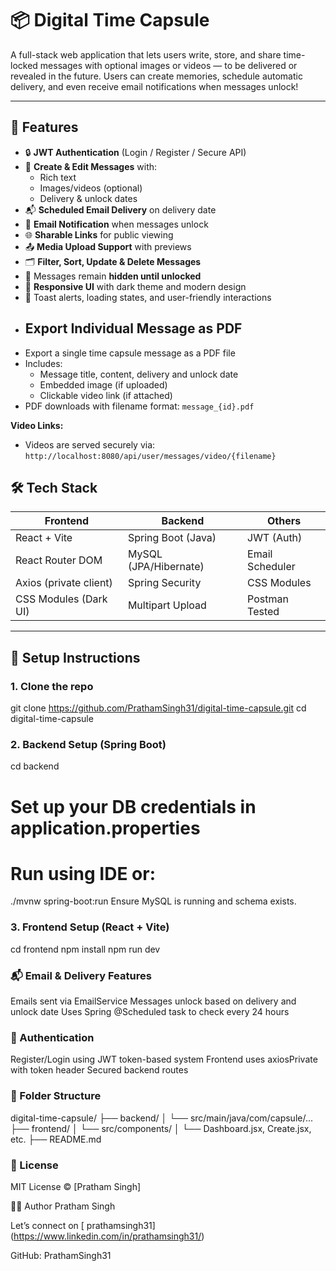 
# 📦 Digital Time Capsule

A full-stack web application that lets users write, store, and share time-locked messages with optional images or videos — to be delivered or revealed in the future. Users can create memories, schedule automatic delivery, and even receive email notifications when messages unlock!

---

## 🚀 Features

- 🔒 **JWT Authentication** (Login / Register / Secure API)
- 📝 **Create & Edit Messages** with:
  - Rich text
  - Images/videos (optional)
  - Delivery & unlock dates
- 📬 **Scheduled Email Delivery** on delivery date
- 📩 **Email Notification** when messages unlock
- 🌐 **Sharable Links** for public viewing
- 📤 **Media Upload Support** with previews
- 🗂️ **Filter, Sort, Update & Delete Messages**
- 🔐 Messages remain **hidden until unlocked**
- 🌈 **Responsive UI** with dark theme and modern design
- 🔔 Toast alerts, loading states, and user-friendly interactions
-  ## Export Individual Message as PDF
  - Export a single time capsule message as a PDF file
- Includes:
  - Message title, content, delivery and unlock date
  - Embedded image (if uploaded)
  - Clickable video link (if attached)
- PDF downloads with filename format: `message_{id}.pdf`
 
**Video Links:**
- Videos are served securely via:  
  `http://localhost:8080/api/user/messages/video/{filename}`

## 🛠️ Tech Stack

| Frontend                | Backend                | Others                 |
|------------------------|------------------------|------------------------|
| React + Vite           | Spring Boot (Java)     | JWT (Auth)             |
| React Router DOM       | MySQL (JPA/Hibernate)  | Email Scheduler        |
| Axios (private client) | Spring Security        | CSS Modules            |
| CSS Modules (Dark UI)  | Multipart Upload       | Postman Tested         |

---

## 🔧 Setup Instructions

### 1. Clone the repo

git clone https://github.com/PrathamSingh31/digital-time-capsule.git
cd digital-time-capsule

### 2. Backend Setup (Spring Boot)
cd backend
# Set up your DB credentials in application.properties
# Run using IDE or:
./mvnw spring-boot:run
Ensure MySQL is running and schema exists.

### 3. Frontend Setup (React + Vite)
cd frontend
npm install
npm run dev

### 📬 Email & Delivery Features
Emails sent via EmailService
Messages unlock based on delivery and unlock date
Uses Spring @Scheduled task to check every 24 hours

### 🔐 Authentication
Register/Login using JWT token-based system
Frontend uses axiosPrivate with token header
Secured backend routes 

### 📁 Folder Structure

digital-time-capsule/
├── backend/
│   └── src/main/java/com/capsule/...
├── frontend/
│   └── src/components/
│       └── Dashboard.jsx, Create.jsx, etc.
├── README.md

### 📄 License
MIT License © [Pratham Singh]

🙋‍♂️ Author
Pratham Singh

Let’s connect on [ prathamsingh31] (https://www.linkedin.com/in/prathamsingh31/)

GitHub: PrathamSingh31
